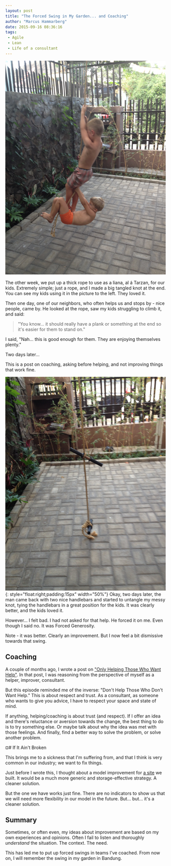 ```yaml
---
layout: post
title: "The Forced Swing in My Garden... and Coaching"
author: "Marcus Hammarberg"
date: 2015-09-16 08:36:16
tags:
 - Agile
 - Lean
 - Life of a consultant
---
```


![The Liana](/img/theliana.jpg)

The other week, we put up a thick rope to use as a liana, al á Tarzan, for our kids. Extremely simple; just a rope, and I made a big tangled knot at the end. You can see my kids using it in the picture to the left. They loved it.

Then one day, one of our neighbors, who often helps us and stops by - nice people, came by. He looked at the rope, saw my kids struggling to climb it, and said:

> "You know... it should really have a plank or something at the end so it's easier for them to stand on."

I said, "Nah... this is good enough for them. They are enjoying themselves plenty."

Two days later...

This is a post on coaching, asking before helping, and not improving things that work fine.

![The Forced Swing](/img/theforcedswing.jpg){: style="float:right;padding:15px" width="50%"}
Okay, two days later, the man came back with two nice handlebars and started to untangle my messy knot, tying the handlebars in a great position for the kids. It was clearly better, and the kids loved it.

However... I felt bad. I had not asked for that help. He forced it on me. Even though I said no. It was Forced Generosity.

Note - it was better. Clearly an improvement. But I now feel a bit dismissive towards that swing.

## Coaching

A couple of months ago, I wrote a post on ["Only Helping Those Who Want Help"](http://www.marcusoft.net/2015/06/only-help-those-that-want-help.html). In that post, I was reasoning from the perspective of myself as a helper, improver, consultant.

But this episode reminded me of the inverse: "Don't Help Those Who Don't Want Help." This is about respect and trust. As a consultant, as someone who wants to give you advice, I have to respect your space and state of mind.

If anything, helping/coaching is about trust (and respect). If I offer an idea and there's reluctance or aversion towards the change, the best thing to do is to try something else. Or maybe talk about why the idea was met with those feelings. And finally, find a better way to solve the problem, or solve another problem.

¤# If It Ain't Broken

This brings me to a sickness that I'm suffering from, and that I think is very common in our industry; we want to fix things.

Just before I wrote this, I thought about a model improvement for [a site](http://www.ypkbk.id) we built. It would be a much more generic and storage-effective strategy. A cleaner solution.

But the one we have works just fine. There are no indicators to show us that we will need more flexibility in our model in the future. But... but... it's a cleaner solution.

## Summary

Sometimes, or often even, my ideas about improvement are based on my own experiences and opinions. Often I fail to listen and thoroughly *understand* the situation. The context. The need.

This has led me to put up forced swings in teams I've coached. From now on, I will remember the swing in my garden in Bandung.

